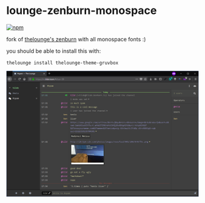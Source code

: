 # lounge-zenburn-monospace

[![npm](https://img.shields.io/npm/dt/thelounge-theme-zenburn-monospace.svg?style=flat-square)](https://www.npmjs.com/package/thelounge-theme-zenburn-monospace)

fork of [thelounge's zenburn](https://github.com/thelounge/thelounge/blob/v3.0.0-pre.5/client/themes/zenburn.css) with all monospace fonts :)

you should be able to install this with:

```
thelounge install thelounge-theme-gruvbox
```

![](preview.png)
